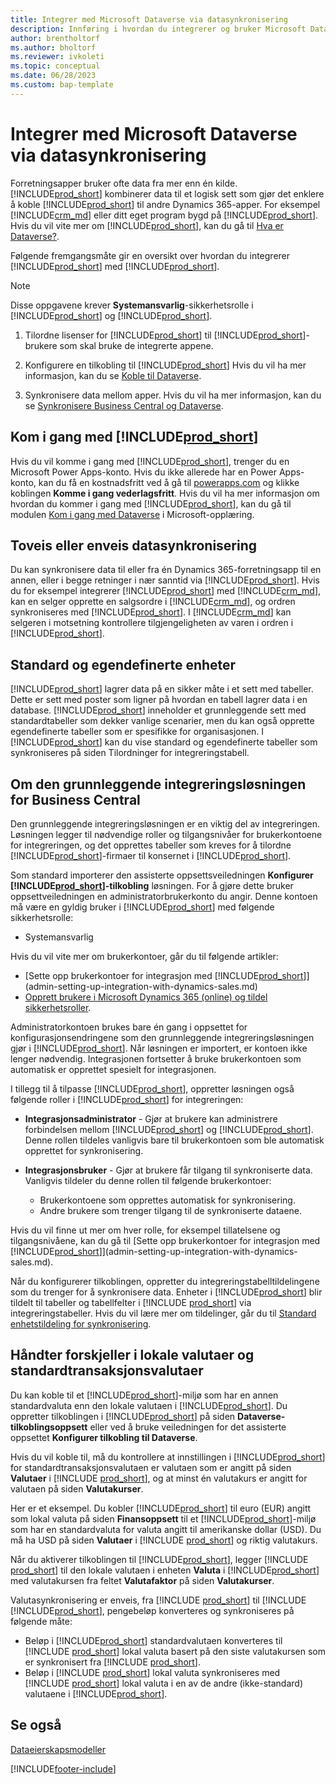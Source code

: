 ```yaml
---
title: Integrer med Microsoft Dataverse via datasynkronisering
description: Innføring i hvordan du integrerer og bruker Microsoft Dataverse og styrer komponentene for å koble til andre Dynamics 365-programmer.
author: brentholtorf
ms.author: bholtorf
ms.reviewer: ivkoleti
ms.topic: conceptual
ms.date: 06/28/2023
ms.custom: bap-template
---
```


# Integrer med Microsoft Dataverse via datasynkronisering

Forretningsapper bruker ofte data fra mer enn én kilde. [!INCLUDE[prod_short](includes/cds_long_md.md)] kombinerer data til et logisk sett som gjør det enklere å koble [!INCLUDE[prod_short](includes/prod_short.md)] til andre Dynamics 365-apper. For eksempel [!INCLUDE[crm_md](includes/crm_md.md)] eller ditt eget program bygd på [!INCLUDE[prod_short](includes/cds_long_md.md)]. Hvis du vil vite mer om [!INCLUDE[prod_short](includes/cds_long_md.md)], kan du gå til [Hva er Dataverse?](/powerapps/maker/common-data-service/data-platform-intro).

Følgende fremgangsmåte gir en oversikt over hvordan du integrerer [!INCLUDE[prod_short](includes/cds_long_md.md)] med [!INCLUDE[prod_short](includes/prod_short.md)].

> [!Note]  
> Disse oppgavene krever **Systemansvarlig**-sikkerhetsrolle i [!INCLUDE[prod_short](includes/cds_long_md.md)] og [!INCLUDE[prod_short](includes/prod_short.md)].  

1. Tilordne lisenser for [!INCLUDE[prod_short](includes/cds_long_md.md)] til [!INCLUDE[prod_short](includes/prod_short.md)]-brukere som skal bruke de integrerte appene.

2. Konfigurere en tilkobling til [!INCLUDE[prod_short](includes/cds_long_md.md)] Hvis du vil ha mer informasjon, kan du se [Koble til Dataverse](admin-how-to-set-up-a-dynamics-crm-connection.md).  

3. Synkronisere data mellom apper. Hvis du vil ha mer informasjon, kan du se [Synkronisere Business Central og Dataverse](admin-synchronizing-business-central-and-sales.md). 

## Kom i gang med [!INCLUDE[prod_short](includes/cds_long_md.md)]

Hvis du vil komme i gang med [!INCLUDE[prod_short](includes/cds_long_md.md)], trenger du en Microsoft Power Apps-konto. Hvis du ikke allerede har en Power Apps-konto, kan du få en kostnadsfritt ved å gå til [powerapps.com](https://make.powerapps.com/?utm_source=padocs&utm_medium=linkinadoc&utm_campaign=referralsfromdoc) og klikke koblingen **Komme i gang vederlagsfritt**. Hvis du vil ha mer informasjon om hvordan du kommer i gang med [!INCLUDE[prod_short](includes/cds_long_md.md)], kan du gå til modulen [Kom i gang med Dataverse](/training/modules/get-started-with-powerapps-common-data-service/) i Microsoft-opplæring.

## Toveis eller enveis datasynkronisering

Du kan synkronisere data til eller fra én Dynamics 365-forretningsapp til en annen, eller i begge retninger i nær sanntid via [!INCLUDE[prod_short](includes/cds_long_md.md)]. Hvis du for eksempel integrerer [!INCLUDE[prod_short](includes/prod_short.md)] med [!INCLUDE[crm_md](includes/crm_md.md)], kan en selger opprette en salgsordre i [!INCLUDE[crm_md](includes/crm_md.md)], og ordren synkroniseres med [!INCLUDE[prod_short](includes/prod_short.md)]. I [!INCLUDE[crm_md](includes/crm_md.md)] kan selgeren i motsetning kontrollere tilgjengeligheten av varen i ordren i [!INCLUDE[prod_short](includes/prod_short.md)]. 

## Standard og egendefinerte enheter

[!INCLUDE[prod_short](includes/cds_long_md.md)] lagrer data på en sikker måte i et sett med tabeller. Dette er sett med poster som ligner på hvordan en tabell lagrer data i en database. [!INCLUDE[prod_short](includes/cds_long_md.md)] inneholder et grunnleggende sett med standardtabeller som dekker vanlige scenarier, men du kan også opprette egendefinerte tabeller som er spesifikke for organisasjonen. I [!INCLUDE[prod_short](includes/prod_short.md)] kan du vise standard og egendefinerte tabeller som synkroniseres på siden Tilordninger for integreringstabell.

## Om den grunnleggende integreringsløsningen for Business Central

Den grunnleggende integreringsløsningen er en viktig del av integreringen. Løsningen legger til nødvendige roller og tilgangsnivåer for brukerkontoene for integreringen, og det opprettes tabeller som kreves for å tilordne [!INCLUDE[prod_short](includes/prod_short.md)]-firmaer til konsernet i [!INCLUDE[prod_short](includes/cds_long_md.md)]. 

Som standard importerer den assisterte oppsettsveiledningen **Konfigurer [!INCLUDE[prod_short](includes/cds_long_md.md)]-tilkobling** løsningen. For å gjøre dette bruker oppsettveiledningen en administratorbrukerkonto du angir. Denne kontoen må være en gyldig bruker i [!INCLUDE[prod_short](includes/cds_long_md.md)] med følgende sikkerhetsrolle:

* Systemansvarlig  

Hvis du vil vite mer om brukerkontoer, går du til følgende artikler:

* [Sette opp brukerkontoer for integrasjon med [!INCLUDE[prod_short](includes/cds_long_md.md)]](admin-setting-up-integration-with-dynamics-sales.md) 
* [Opprett brukere i Microsoft Dynamics 365 (online) og tildel sikkerhetsroller](/dynamics365/customer-engagement/admin/create-users-assign-online-security-roles). 

Administratorkontoen brukes bare én gang i oppsettet for konfigurasjonsendringene som den grunnleggende integreringsløsningen gjør i [!INCLUDE[prod_short](includes/cds_long_md.md)]. Når løsningen er importert, er kontoen ikke lenger nødvendig. Integrasjonen fortsetter å bruke brukerkontoen som automatisk er opprettet spesielt for integrasjonen.

I tillegg til å tilpasse [!INCLUDE[prod_short](includes/cds_long_md.md)], oppretter løsningen også følgende roller i [!INCLUDE[prod_short](includes/cds_long_md.md)] for integreringen:

* **Integrasjonsadministrator** - Gjør at brukere kan administrere forbindelsen mellom [!INCLUDE[prod_short](includes/prod_short.md)] og [!INCLUDE[prod_short](includes/cds_long_md.md)]. Denne rollen tildeles vanligvis bare til brukerkontoen som ble automatisk opprettet for synkronisering.  
* **Integrasjonsbruker** - Gjør at brukere får tilgang til synkroniserte data. Vanligvis tildeler du denne rollen til følgende brukerkontoer:

  * Brukerkontoene som opprettes automatisk for synkronisering.
  * Andre brukere som trenger tilgang til de synkroniserte dataene.

Hvis du vil finne ut mer om hver rolle, for eksempel tillatelsene og tilgangsnivåene, kan du gå til [Sette opp brukerkontoer for integrasjon med [!INCLUDE[prod_short](includes/cds_long_md.md)]](admin-setting-up-integration-with-dynamics-sales.md).

Når du konfigurerer tilkoblingen, oppretter du integreringstabelltildelingene som du trenger for å synkronisere data. Enheter i [!INCLUDE[prod_short](includes/cds_long_md.md)] blir tildelt til tabeller og tabellfelter i [!INCLUDE [prod_short](includes/prod_short.md)] via integreringstabeller. Hvis du vil lære mer om tildelinger, går du til [Standard enhetstildeling for synkronisering](admin-synchronizing-business-central-and-sales.md#standard-table-mapping-for-synchronization).

## Håndter forskjeller i lokale valutaer og standardtransaksjonsvalutaer

Du kan koble til et [!INCLUDE[prod_short](includes/cds_long_md.md)]-miljø som har en annen standardvaluta enn den lokale valutaen i [!INCLUDE[prod_short](includes/prod_short.md)]. Du oppretter tilkoblingen i [!INCLUDE[prod_short](includes/prod_short.md)] på siden **Dataverse-tilkoblingsoppsett** eller ved å bruke veiledningen for det assisterte oppsettet **Konfigurer tilkobling til Dataverse**.

Hvis du vil koble til, må du kontrollere at innstillingen i [!INCLUDE[prod_short](includes/cds_long_md.md)] for standardtransaksjonsvalutaen er valutaen som er angitt på siden **Valutaer** i [!INCLUDE [prod_short](includes/prod_short.md)], og at minst én valutakurs er angitt for valutaen på siden **Valutakurser**.

Her er et eksempel. Du kobler [!INCLUDE[prod_short](includes/cds_long_md.md)] til euro (EUR) angitt som lokal valuta på siden **Finansoppsett** til et [!INCLUDE[prod_short](includes/cds_long_md.md)]-miljø som har en standardvaluta for valuta angitt til amerikanske dollar (USD). Du må ha USD på siden **Valutaer** i [!INCLUDE [prod_short](includes/prod_short.md)] og riktig valutakurs. 

Når du aktiverer tilkoblingen til [!INCLUDE[prod_short](includes/cds_long_md.md)], legger [!INCLUDE [prod_short](includes/prod_short.md)] til den lokale valutaen i enheten **Valuta** i [!INCLUDE[prod_short](includes/cds_long_md.md)] med valutakursen fra feltet **Valutafaktor** på siden **Valutakurser**.

Valutasynkronisering er enveis, fra [!INCLUDE [prod_short](includes/prod_short.md)] til [!INCLUDE [!INCLUDE[prod_short](includes/cds_long_md.md)], pengebeløp konverteres og synkroniseres på følgende måte:

* Beløp i [!INCLUDE[prod_short](includes/cds_long_md.md)] standardvalutaen konverteres til [!INCLUDE [prod_short](includes/prod_short.md)] lokal valuta basert på den siste valutakursen som er synkronisert fra [!INCLUDE [prod_short](includes/prod_short.md)].
* Beløp i [!INCLUDE [prod_short](includes/prod_short.md)] lokal valuta synkroniseres med [!INCLUDE [prod_short](includes/prod_short.md)] lokal valuta i en av de andre (ikke-standard) valutaene i [!INCLUDE[prod_short](includes/cds_long_md.md)].

## Se også

[Dataeierskapsmodeller](admin-cds-company-concept.md)  
<!--needs to be removed as this is moved to dev-itpro docs[Walkthrough: Customizing an Integration with Dataverse](\dynamics365\business-central\dev-itpro\administration\administration-custom-cds-integration) -->


[!INCLUDE[footer-include](includes/footer-banner.md)]
